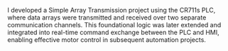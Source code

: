 I developed a Simple Array Transmission project using the CR711s PLC, where data arrays were transmitted and received over two separate communication channels. This foundational logic was later extended and integrated into real-time command exchange between the PLC and HMI, enabling effective motor control in subsequent automation projects.
